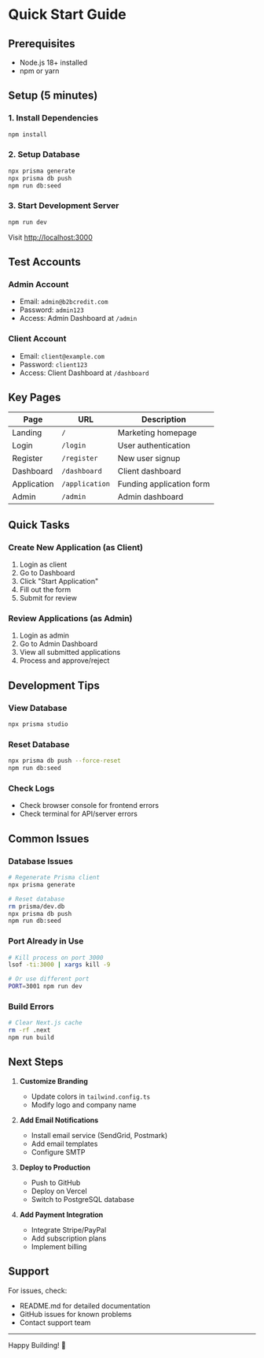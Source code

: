 # Quick Start Guide

## Prerequisites
- Node.js 18+ installed
- npm or yarn

## Setup (5 minutes)

### 1. Install Dependencies
```bash
npm install
```

### 2. Setup Database
```bash
npx prisma generate
npx prisma db push
npm run db:seed
```

### 3. Start Development Server
```bash
npm run dev
```

Visit [http://localhost:3000](http://localhost:3000)

## Test Accounts

### Admin Account
- Email: `admin@b2bcredit.com`
- Password: `admin123`
- Access: Admin Dashboard at `/admin`

### Client Account
- Email: `client@example.com`
- Password: `client123`
- Access: Client Dashboard at `/dashboard`

## Key Pages

| Page | URL | Description |
|------|-----|-------------|
| Landing | `/` | Marketing homepage |
| Login | `/login` | User authentication |
| Register | `/register` | New user signup |
| Dashboard | `/dashboard` | Client dashboard |
| Application | `/application` | Funding application form |
| Admin | `/admin` | Admin dashboard |

## Quick Tasks

### Create New Application (as Client)
1. Login as client
2. Go to Dashboard
3. Click "Start Application"
4. Fill out the form
5. Submit for review

### Review Applications (as Admin)
1. Login as admin
2. Go to Admin Dashboard
3. View all submitted applications
4. Process and approve/reject

## Development Tips

### View Database
```bash
npx prisma studio
```

### Reset Database
```bash
npx prisma db push --force-reset
npm run db:seed
```

### Check Logs
- Check browser console for frontend errors
- Check terminal for API/server errors

## Common Issues

### Database Issues
```bash
# Regenerate Prisma client
npx prisma generate

# Reset database
rm prisma/dev.db
npx prisma db push
npm run db:seed
```

### Port Already in Use
```bash
# Kill process on port 3000
lsof -ti:3000 | xargs kill -9

# Or use different port
PORT=3001 npm run dev
```

### Build Errors
```bash
# Clear Next.js cache
rm -rf .next
npm run build
```

## Next Steps

1. **Customize Branding**
   - Update colors in `tailwind.config.ts`
   - Modify logo and company name

2. **Add Email Notifications**
   - Install email service (SendGrid, Postmark)
   - Add email templates
   - Configure SMTP

3. **Deploy to Production**
   - Push to GitHub
   - Deploy on Vercel
   - Switch to PostgreSQL database

4. **Add Payment Integration**
   - Integrate Stripe/PayPal
   - Add subscription plans
   - Implement billing

## Support

For issues, check:
- README.md for detailed documentation
- GitHub issues for known problems
- Contact support team

---

Happy Building! 🚀
